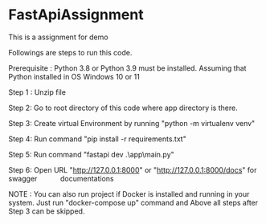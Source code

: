# FastApiAssignment
This is a assignment for demo 

Followings are steps to run this code.

Prerequisite : Python 3.8 or Python 3.9 must be installed.  Assuming that Python installed in OS Windows 10 or 11


Step 1 : Unzip file

Step 2: Go to root directory of this code where app directory is there.

Step 3:  Create virtual Environment by running "python -m virtualenv venv"

Step 4: Run command "pip install -r requirements.txt"

Step 5: Run command "fastapi dev .\app\main.py"

Step 6: Open URL "http://127.0.0.1:8000" or "http://127.0.0.1:8000/docs" for swagger       documentations

NOTE : You can also run project if Docker is installed and running in your system. Just run "docker-compose up" command and Above all steps after Step 3 can be skipped.


